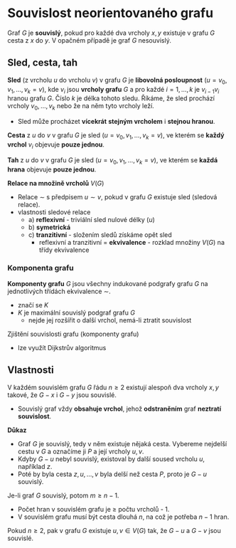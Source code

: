 # Souvislost neorientovaného grafu

Graf $G$ je **souvislý**, pokud pro každé dva vrcholy $x, y$ existuje v grafu $G$ cesta z $x$ do $y$. V opačném případě je graf $G$ nesouvislý.

## Sled, cesta, tah

**Sled** (z vrcholu $u$ do vrcholu $v$) v grafu $G$ je **libovolná posloupnost** ($u = v_{0}, v_{1}, \dots, v_{k} = v$), kde $v_{i}$ jsou **vrcholy grafu** $G$ a pro každé $i = 1, \dots, k$ je $v_{i-1}v_{i}$ hranou grafu $G$. Číslo $k$ je délka tohoto sledu. Říkáme, že sled prochází vrcholy $v_{0}, \dots, v_{k}$ nebo že na něm tyto vrcholy leží.
- Sled může procházet **vícekrát** **stejným vrcholem** i **stejnou hranou**.

**Cesta** z $u$ do $v$ v grafu $G$ je sled $(u = v_{0}, v_{1}, \dots, v_{k} = v)$, ve kterém se **každý vrchol** $v_{i}$ objevuje **pouze jednou**.

**Tah** z $u$ do $v$ v grafu $G$ je sled $(u = v_{0}, v_{1}, \dots, v_{k} = v)$, ve kterém se **každá hrana** objevuje **pouze jednou**.

**Relace na množině vrcholů** $V(G)$
- Relace $\sim$ s předpisem $u \sim v$, pokud v grafu $G$ existuje sled (sledová relace).
- vlastnosti sledové relace
	- a) **reflexivní** - triviální sled nulové délky $(u)$
	- b) **symetrická**
	- c) **tranzitivní** - složením sledů získáme opět sled
		- reflexivní a tranzitivní = **ekvivalence** - rozklad množiny $V(G)$ na třídy ekvivalence

### Komponenta grafu

**Komponenty grafu** $G$ jsou všechny indukované podgrafy grafu $G$ na jednotlivých třídách ekvivalence $\sim$.

- značí se $K$
- $K$ je maximální souvislý podgraf grafu $G$
	- nejde jej rozšířit o další vrchol, nemá-li ztratit souvislost

Zjištění souvislosti grafu (komponenty grafu)
- lze využít Dijkstrův algoritmus
## Vlastnosti

V každém souvislém grafu $G$ řádu $n \geq 2$ existují alespoň dva vrcholy $x, y$ takové, že $G-x$ i $G-y$ jsou souvislé.
- Souvislý graf vždy **obsahuje vrchol**, jehož **odstraněním** graf **neztratí souvislost**.

**Důkaz**
- Graf $G$ je souvislý, tedy v něm existuje nějaká cesta. Vybereme nejdelší cestu v $G$ a označíme ji $P$ a její vrcholy $u, v$.
- Kdyby $G-u$ nebyl souvislý, existoval by další soused vrcholu $u$, například $z$.
- Poté by byla cesta $z, u, \dots, v$ byla delší než cesta $P$, proto je $G-u$ souvislý.

Je-li graf $G$ souvislý, potom $m \geq n-1$.
- Počet hran v souvislém grafu je $\geq$ počtu vrcholů - 1.
- V souvislém grafu musí být cesta dlouhá $n$, na což je potřeba $n-1$ hran.

Pokud $n \geq 2$, pak v grafu $G$ existuje $u, v \in V(G)$ tak, že $G-u$ a $G-v$ jsou souvislé.

